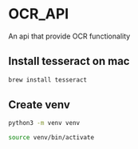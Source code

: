 # OCR_API
An api that provide OCR functionality

## Install tesseract on mac
```bash
brew install tesseract
```

## Create venv
```bash
python3 -m venv venv
```
```bash
source venv/bin/activate
```
